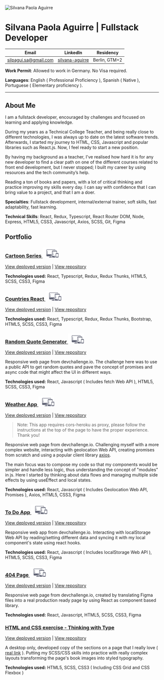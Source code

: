 <img src="https://repository-images.githubusercontent.com/393731208/875b74d3-b04c-4e2d-9286-e18db67bd928" alt="Silvana Paola Aguirre" width="0" height="0"/>

# **Silvana Paola Aguirre** | Fullstack Developer

| Email                                                 | LinkedIn                                               | Residency     |
| ----------------------------------------------------- | ------------------------------------------------------ | ------------- |
| [silpagui.sa@gmail.com](mailto:silpagui.sa@gmail.com) | [silvana-aguirre](www.linkedin.com/in/silvana-aguirre) | Berlin, GTM+2 |

**Work Permit**: Allowed to work in Germany. No Visa required.

**Languages**: English ( Professional Proficiency ), Spanish ( Native ), Portuguese ( Elementary proficiency ).

<hr>

## About Me

I am a fullstack developer, encouraged by challenges and focused on learning and applying knowledge.

During my years as a Technical College Teacher, and being really close to different technologies, I was always up to date on the latest software trends. Afterwards, I started my journey to HTML, CSS, Javascript and popular libraries such as React.js. Now, I feel ready to start a new position.

By having my background as a teacher, I've realised how hard it is for any new developer to find a clear path on one of the different courses related to front end development, but I never stopped; I built my career by using resources and the tech community’s help.

Reading a ton of books and papers, with a lot of critical thinking and practice improving my skills every day. I can say with confidence that I can bring value to a project, and that I am a doer.

**Specialties**: Fullstack development, internal/external trainer, soft skills, fast adaptability, fast learning.

**Technical Skills**: React, Redux, Typescript, React Router DOM, Node, Express, HTML5, CSS3, Javascript, Axios, SCSS, Git, Figma

## Portfolio

### [Cartoon Series ![Responsive](./assets/vectors/responsive-icon.svg)](https://silpagui.github.io/cartoon-series/)

[View deployed version](https://silpagui.github.io/cartoon-series/) | [View repository](https://github.com/silpagui/cartoon-series)

**Technologies used:**
React, Typescript, Redux, Redux Thunks, HTML5, SCSS, CSS3, Figma

### [Countries React ![Responsive](./assets/vectors/responsive-icon.svg)](https://silpagui.github.io/countries-react/)

[View deployed version](https://silpagui.github.io/countries-react/) | [View repository](https://github.com/silpagui/countries-react)

**Technologies used:**
React, Typescript, Redux, Redux Thunks, Bootstrap, HTML5, SCSS, CSS3, Figma

### [Random Quote Generator ![Responsive](./assets/vectors/responsive-icon.svg)](https://silpagui.github.io/random-quote-generator/)

[View deployed version](https://silpagui.github.io/random-quote-generator/) | [View repository](https://github.com/silpagui/random-quote-generator)

Responsive web page from devchallenge.io. The challenge here was to use a public API to get random quotes and pave the concept of promises and async code that might affect the UI in different ways.

**Technologies used:**
React, Javascript ( Includes fetch Web API ), HTML5, SCSS, CSS3, Figma

### [Weather App ![Responsive](./assets/vectors/responsive-icon.svg)](https://silpagui.github.io/weather-app/)

[View deployed version](https://silpagui.github.io/weather-app/) | [View repository](https://github.com/silpagui/weather-app)

> Note: This app requires cors-heroku as proxy, please follow the instructions at the top of the page to have the proper experience. Thank you!

Responsive web page from devchallenge.io. Challenging myself with a more complex website, interacting with geolocation Web API, creating promises from scratch and using a popular client library [axios](https://github.com/axios/axios).

The main focus was to compose my code so that my components would be simpler and handle less logic, thus understanding the concept of "modules" in js. Here I started by thinking about data flows and managing multiple side effects by using useEffect and local states.

**Technologies used:**
React, Javascript ( Includes Geolocation Web API, Promises ), Axios, HTML5, CSS3, Figma

### [To Do App ![Responsive](./assets/vectors/responsive-icon.svg)](https://silpagui.github.io/to-do-app/)

[View deployed version](https://silpagui.github.io/to-do-app/) | [View repository](https://github.com/silpagui/to-do-app)

Responsive web app from devchallenge.io. Interacting with localStorage Web API by reading/setting different data and syncing it with my local component's state using react hooks.

**Technologies used:**
React, Javascript ( Includes localStorage Web API ), HTML5, SCSS, CSS3, Figma

### [404 Page ![Responsive](./assets/vectors/responsive-icon.svg)](https://silpagui.github.io/404-page/)

[View deployed version](https://silpagui.github.io/404-page/) | [View repository](https://github.com/silpagui/404-page)

Responsive web page from devchallenge.io, created by translating Figma files into a real production ready page by using React as component based library.

**Technologies used:**
React, Javascript, HTML5, SCSS, CSS3, Figma

### [HTML and CSS exercise - Thinking with Type](https://silpagui.github.io/thinking-with-type/)

[View deployed version](https://silpagui.github.io/thinking-with-type/) | [View repository](https://github.com/silpagui/thinking-with-type)

A desktop only, developed copy of the sections on a page that I really love ( [real link](http://thinkingwithtype.com/text/#line-spacing) ). Putting my SCSS/CSS skills into practice with really complex layouts transforming the page's book images into styled typography.

**Technologies used:**
HTML5, SCSS, CSS3 ( Including CSS Grid and CSS Flexbox )
